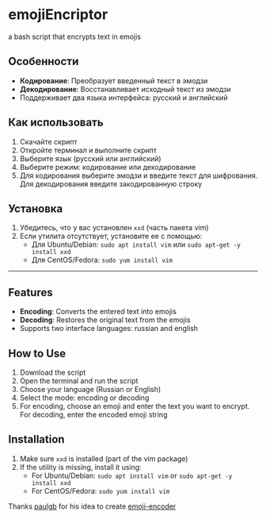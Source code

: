 # emojiEncriptor
a bash script that encrypts text in emojis

## Особенности

- **Кодирование**: Преобразует введенный текст в эмодзи
- **Декодирование**: Восстанавливает исходный текст из эмодзи
- Поддерживает два языка интерфейса: русский и английский

## Как использовать

1. Скачайте скрипт
2. Откройте терминал и выполните скрипт
3. Выберите язык (русский или английский)
4. Выберите режим: кодирование или декодирование
5. Для кодирования выберите эмодзи и введите текст для шифрования. Для декодирования введите закодированную строку

## Установка

1. Убедитесь, что у вас установлен `xxd` (часть пакета vim)
2. Если утилита отсутствует, установите ее с помощью:
    - Для Ubuntu/Debian: `sudo apt install vim` или `sudo apt-get -y install xxd`
    - Для CentOS/Fedora: `sudo yum install vim`

---

## Features

- **Encoding**: Converts the entered text into emojis
- **Decoding**: Restores the original text from the emojis
- Supports two interface languages: russian and english

## How to Use

1. Download the script
2. Open the terminal and run the script
3. Choose your language (Russian or English)
4. Select the mode: encoding or decoding
5. For encoding, choose an emoji and enter the text you want to encrypt. For decoding, enter the encoded emoji string

## Installation

1. Make sure `xxd` is installed (part of the vim package)
2. If the utility is missing, install it using:
    - For Ubuntu/Debian: `sudo apt install vim` or `sudo apt-get -y install xxd`
    - For CentOS/Fedora: `sudo yum install vim`
  

Thanks [paulgb](https://github.com/paulgb) for his idea to create [emoji-encoder](https://github.com/paulgb/emoji-encoder)

